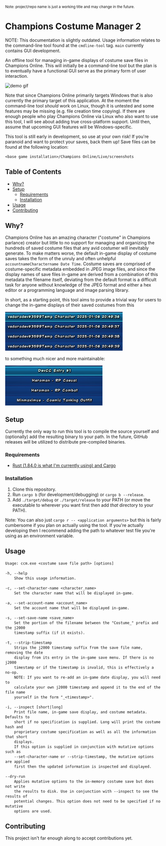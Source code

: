 <sub>Note: project/repo name is just a working title and may change in the future.</sub>

# Champions Costume Manager 2

NOTE: This documentation is slightly outdated. Usage information relates to the
command-line tool found at the `cmdline-tool` tag. `main` currently contains GUI
development.

An offline tool for managing in-game displays of costume save files in Champions
Online. This will initially be a command-line tool but the plan is to eventually
have a functional GUI serve as the primary form of user interaction.

![demo gif](./images/demo.gif)

Note that since Champions Online primarily targets Windows that is also
currently the primary target of this application. At the moment the command-line
tool _should_ work on Linux, though it is untested and some features may be
missing (e.g. file creation time copying). If there are enough people who play
Champions Online via Linux who also want to use this tool, I will see about
adding true cross-platform support. Until then, assume that upcoming GUI
features will be Windows-specific.

This tool is still early in development, so use at your own risk! If you're
paranoid and want to protect your saves, back them up! Save files can be found
at the following location:

```
<base game installation>/Champions Online/Live/screenshots
```

## Table of Contents
- [Why?](#why?)
- [Setup](#setup)
    - [Requirements](#requirements)
    - [Installation](#installation)
- [Usage](#usage)
- [Contributing](#contributing)

## Why?
Champions Online has an amazing character ("costume" in Champions parlance)
creator but little to no support for managing and organizing the hundreds of
saved costume files that any avid costumer will inevitably generate. To make
matters worse, the default in-game display of costume saves takes the form of
the unruly and often unhelpful `accountnameCharactername Date Time`. Costume
saves are comprised of costume-specific metadata embedded in JPEG image files,
and since the display names of save files in-game are derived from a combination
of this metadata the filename itself, deviating from the default format is a
difficult task for anyone without knowledge of the JPEG format and either a hex
editor or a programming language and image parsing library.

In short, as a starting point, this tool aims to provide a trivial way for users
to change the in-game displays of their saved costumes from this

![Champions Online in-game costume save list, before](./images/in-game-save-display-before.jpg)

to something much nicer and more maintainable:

![Champions Online in-game costume save list, after](./images/in-game-save-display-after.jpg)

## Setup
Currently the only way to run this tool is to compile the source yourself and
(optionally) add the resulting binary to your path. In the future, GitHub
releases will be utilized to distribute pre-compiled binaries.

### Requirements
- [Rust (1.84.0 is what I'm currently using) and Cargo](https://www.rust-lang.org/tools/install)

### Installation
1. Clone this repository.
2. Run `cargo b` (for development/debugging) or `cargo b --release`.
3. Add `./target/debug` or `./target/release` to your PATH (or move the
   executable to wherever you want first then add _that_ directory to your
   PATH).

Note: You can also just `cargo r -- <application arguments>` but this is fairly
cumbersome if you plan on actually using the tool. If you're actually developing
then I recommend adding the path to whatever test file you're using as an
environment variable.

## Usage
```
Usage: ccm.exe <costume save file path> [options]

-h, --help
    Show this usage information.

-c, --set-character-name <character_name>
    Set the character name that will be displayed in-game.

-a, --set-account-name <account_name>
    Set the account name that will be displayed in-game.

-s, --set-save-name <save_name>
    Set the portion of the filename between the "Costume_" prefix and the j2000
    timestamp suffix (if it exists).

-t, --strip-timestamp
    Strips the j2000 timestamp suffix from the save file name, removing the date
    display from its entry in the in-game save menu. If there is no j2000
    timestamp or if the timestamp is invalid, this is effectively a no-op.
    NOTE: If you want to re-add an in-game date display, you will need to
    calculate your own j2000 timestamp and append it to the end of the file name
    yourself in the form "_<timestamp>".

-i, --inspect [short|long]
    Print file name, in-game save display, and costume metadata. Defaults to
    short if no specification is supplied. Long will print the costume hash and
    proprietary costume specification as well as all the information that short
    displays.
    If this option is supplied in conjunction with mutative options such as
    --set-character-name or --strip-timestamp, the mutative options are applied
    first then the updated information is inspected and displayed.

--dry-run
    Applies mutative options to the in-memory costume save but does not write
    the results to disk. Use in conjunction with --inspect to see the results of
    potential changes. This option does not need to be specified if no mutative
    options are used.
```

## Contributing
This project isn't far enough along to accept contributions yet.
